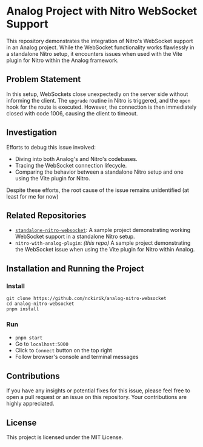 # Analog Project with Nitro WebSocket Support

This repository demonstrates the integration of Nitro's WebSocket support in an Analog project. While the WebSocket functionality works flawlessly in a standalone Nitro setup, it encounters issues when used with the Vite plugin for Nitro within the Analog framework.

## Problem Statement

In this setup, WebSockets close unexpectedly on the server side without informing the client. The `upgrade` routine in Nitro is triggered, and the `open` hook for the route is executed. However, the connection is then immediately closed with code 1006, causing the client to timeout.

## Investigation

Efforts to debug this issue involved:
- Diving into both Analog's and Nitro's codebases.
- Tracing the WebSocket connection lifecycle.
- Comparing the behavior between a standalone Nitro setup and one using the Vite plugin for Nitro.

Despite these efforts, the root cause of the issue remains unidentified (at least for me for now)

## Related Repositories
- [`standalone-nitro-websocket`](https://github.com/nckirik/nitro-websocket): A sample project demonstrating working WebSocket support in a standalone Nitro setup.
- `nitro-with-analog-plugin`: *(this repo)* A sample project demonstrating the WebSocket issue when using the Vite plugin for Nitro within Analog.

## Installation and Running the Project
### Install
```
git clone https://github.com/nckirik/analog-nitro-websocket
cd analog-nitro-websocket
pnpm install
```
### Run
* `pnpm start`
* Go to `localhost:5000`
* Click to `Connect` button on the top right
* Follow browser's console and terminal messages

## 

## Contributions
If you have any insights or potential fixes for this issue, please feel free to open a pull request or an issue on this repository. Your contributions are highly appreciated. 

## License
This project is licensed under the MIT License.
